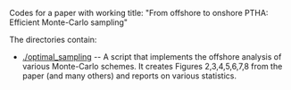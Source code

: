 Codes for a paper with working title: "From offshore to onshore PTHA: Efficient Monte-Carlo sampling"

The directories contain:
* [./optimal_sampling](./optimal_sampling) -- A script that implements the offshore analysis of various Monte-Carlo schemes. It creates Figures 2,3,4,5,6,7,8 from the paper (and many others) and reports on various statistics.
